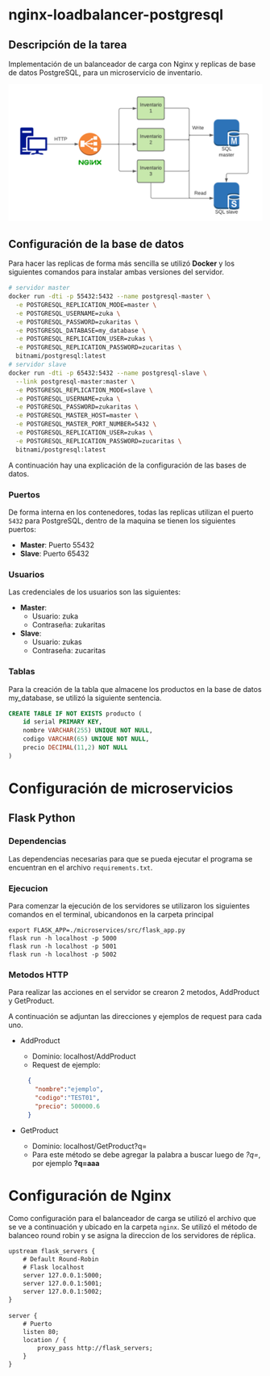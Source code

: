 # nginx-loadbalancer-postgresql

## Descripción de la tarea

Implementación de un balanceador de carga con Nginx y replicas de base de datos PostgreSQL, para un microservicio de inventario.

<p align="center">
 <img src="img/tarea.png"/>
</p>

## Configuración de la base de datos


Para hacer las replicas de forma más sencilla se utilizó **Docker** y los siguientes comandos para instalar ambas versiones del servidor.

```bash
# servidor master
docker run -dti -p 55432:5432 --name postgresql-master \
  -e POSTGRESQL_REPLICATION_MODE=master \
  -e POSTGRESQL_USERNAME=zuka \
  -e POSTGRESQL_PASSWORD=zukaritas \
  -e POSTGRESQL_DATABASE=my_database \
  -e POSTGRESQL_REPLICATION_USER=zukas \
  -e POSTGRESQL_REPLICATION_PASSWORD=zucaritas \
  bitnami/postgresql:latest
# servidor slave
docker run -dti -p 65432:5432 --name postgresql-slave \
  --link postgresql-master:master \
  -e POSTGRESQL_REPLICATION_MODE=slave \
  -e POSTGRESQL_USERNAME=zuka \
  -e POSTGRESQL_PASSWORD=zukaritas \
  -e POSTGRESQL_MASTER_HOST=master \
  -e POSTGRESQL_MASTER_PORT_NUMBER=5432 \
  -e POSTGRESQL_REPLICATION_USER=zukas \
  -e POSTGRESQL_REPLICATION_PASSWORD=zucaritas \
  bitnami/postgresql:latest
```

A continuación hay una explicación de la configuración de las bases de datos.

### Puertos
De forma interna en los contenedores, todas las replicas utilizan el puerto `5432` para PostgreSQL, dentro de la maquina se tienen los siguientes puertos:
* **Master**: Puerto 55432
* **Slave**: Puerto 65432

### Usuarios
Las credenciales de los usuarios son las siguientes:

* **Master**: 
  * Usuario: zuka
  * Contraseña: zukaritas
* **Slave**:
  *  Usuario: zukas
  * Contraseña: zucaritas

### Tablas
Para la creación de la tabla que almacene los productos en la base de datos my_database, se utilizó la siguiente sentencia.
```sql
CREATE TABLE IF NOT EXISTS producto (
    id serial PRIMARY KEY,
    nombre VARCHAR(255) UNIQUE NOT NULL,
    codigo VARCHAR(65) UNIQUE NOT NULL,
    precio DECIMAL(11,2) NOT NULL
)
```

# Configuración de microservicios



## Flask Python

### Dependencias

 Las dependencias necesarias para que se pueda ejecutar el programa se encuentran en el archivo `requirements.txt`.

### Ejecucion
Para comenzar la ejecución de los servidores se utilizaron los siguientes comandos en el terminal, ubicandonos en la carpeta principal

```flask 
export FLASK_APP=./microservices/src/flask_app.py
flask run -h localhost -p 5000
flask run -h localhost -p 5001
flask run -h localhost -p 5002 
```

### Metodos HTTP
Para realizar las acciones en el servidor se crearon 2 metodos, AddProduct y GetProduct.

A continuación se adjuntan las direcciones y ejemplos de request para cada uno.

* AddProduct 
  * Dominio: localhost/AddProduct
  * Request de ejemplo:

  ```json
    {
      "nombre":"ejemplo",
      "codigo":"TEST01",
      "precio": 500000.6
    }
  ```
* GetProduct 
  * Dominio: localhost/GetProduct?q=
  * Para este método se debe agregar la palabra a buscar luego de *?q=*, por ejemplo **?q=aaa**
  


# Configuración de Nginx

Como configuración para el balanceador de carga se utilizó el archivo que se ve a continuación y ubicado en la carpeta `nginx`. Se utilizó el método de balanceo round robin y se asigna la direccion de los servidores de réplica.
```nginx
upstream flask_servers {
    # Default Round-Robin
    # Flask localhost
    server 127.0.0.1:5000;
    server 127.0.0.1:5001;
    server 127.0.0.1:5002;
}

server {
    # Puerto 
    listen 80;
    location / {
        proxy_pass http://flask_servers;
    }
}
```

